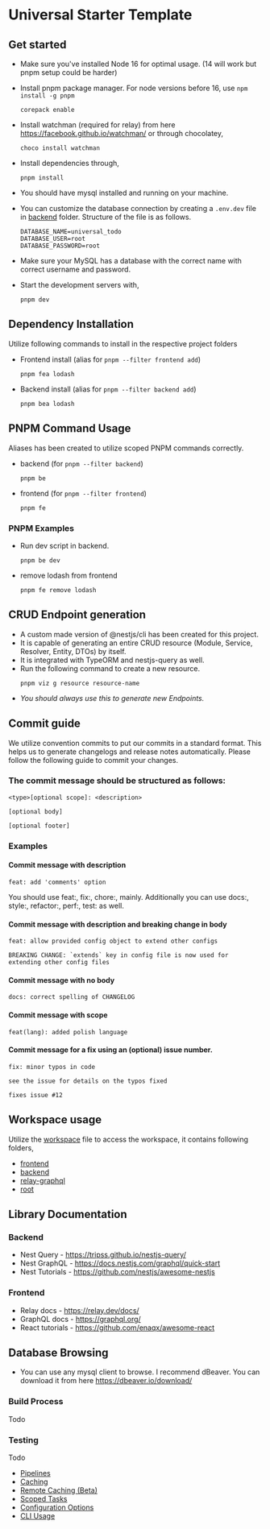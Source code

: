 # Universal Starter Template

## Get started

- Make sure you've installed Node 16 for optimal usage. (14 will work but pnpm
  setup could be harder)
- Install pnpm package manager. For node versions before 16, use
  `npm install -g pnpm`
  ```
  corepack enable
  ```
- Install watchman (required for relay) from here
  https://facebook.github.io/watchman/ or through chocolatey,

  ```
  choco install watchman
  ```

- Install dependencies through,

  ```
  pnpm install
  ```

- You should have mysql installed and running on your machine.

- You can customize the database connection by creating a `.env.dev` file in
  [backend](apps/backend/) folder. Structure of the file is as follows.

  ```
  DATABASE_NAME=universal_todo
  DATABASE_USER=root
  DATABASE_PASSWORD=root
  ```

- Make sure your MySQL has a database with the correct name with correct
  username and password.

- Start the development servers with,

  ```
  pnpm dev
  ```

## Dependency Installation

Utilize following commands to install in the respective project folders

- Frontend install (alias for `pnpm --filter frontend add`)

  ```
  pnpm fea lodash
  ```

- Backend install (alias for `pnpm --filter backend add`)

  ```
  pnpm bea lodash
  ```

## PNPM Command Usage

Aliases has been created to utilize scoped PNPM commands correctly.

- backend (for `pnpm --filter backend`)

  ```
  pnpm be
  ```

- frontend (for `pnpm --filter frontend`)

  ```
  pnpm fe
  ```

### PNPM Examples

- Run dev script in backend.

  ```
  pnpm be dev
  ```

- remove lodash from frontend
  ```
  pnpm fe remove lodash
  ```

## CRUD Endpoint generation

- A custom made version of @nestjs/cli has been created for this project.
- It is capable of generating an entire CRUD resource (Module, Service,
  Resolver, Entity, DTOs) by itself.
- It is integrated with TypeORM and nestjs-query as well.
- Run the following command to create a new resource.
  ```
  pnpm viz g resource resource-name
  ```
- _You should always use this to generate new Endpoints._

## Commit guide

We utilize convention commits to put our commits in a standard format. This
helps us to generate changelogs and release notes automatically. Please follow
the following guide to commit your changes.

### The commit message should be structured as follows:

```
<type>[optional scope]: <description>

[optional body]

[optional footer]
```

### Examples

#### Commit message with description

```
feat: add 'comments' option
```

You should use feat:, fix:, chore:, mainly. Additionally you can use docs:,
style:, refactor:, perf:, test: as well.

#### Commit message with description and breaking change in body

```
feat: allow provided config object to extend other configs

BREAKING CHANGE: `extends` key in config file is now used for extending other config files
```

#### Commit message with no body

```
docs: correct spelling of CHANGELOG
```

#### Commit message with scope

```
feat(lang): added polish language
```

#### Commit message for a fix using an (optional) issue number.

```
fix: minor typos in code

see the issue for details on the typos fixed

fixes issue #12
```

## Workspace usage

Utilize the [workspace](starter.code-workspace) file to access the workspace, it
contains following folders,

- [frontend](apps/frontend/)
- [backend](apps/backend/)
- [relay-graphql](packages/relay-run/)
- [root](/)

## Library Documentation

### Backend

- Nest Query - https://tripss.github.io/nestjs-query/
- Nest GraphQL - https://docs.nestjs.com/graphql/quick-start
- Nest Tutorials - https://github.com/nestjs/awesome-nestjs

### Frontend

- Relay docs - https://relay.dev/docs/
- GraphQL docs - https://graphql.org/
- React tutorials - https://github.com/enaqx/awesome-react

## Database Browsing

- You can use any mysql client to browse. I recommend dBeaver. You can download
  it from here https://dbeaver.io/download/

<!--
### Nest CLI Examples

- Generate a new CRUD resource called matric inside [src/facebook](apps/backend/src/facebook/) folder in backend. (Utilized the `folder_name/resource_name` syntax to add to the correct folder)
  ```
  pnpm nest g resource facebook/matric
  ```
- Please find the list of all generatable attributes [here](https://docs.nestjs.com/cli/usages#arguments-1)

## Database browsing

- Use [MongoDBCompass](https://www.mongodb.com/try/download/compass) to browse the data.

- Use the URL in `MONGO_DB` field in `.env.dev` to connect to the online database. -->

### Build Process

Todo

### Testing

Todo

- [Pipelines](https://turborepo.org/docs/core-concepts/pipelines)
- [Caching](https://turborepo.org/docs/core-concepts/caching)
- [Remote Caching (Beta)](https://turborepo.org/docs/core-concepts/remote-caching)
- [Scoped Tasks](https://turborepo.org/docs/core-concepts/scopes)
- [Configuration Options](https://turborepo.org/docs/reference/configuration)
- [CLI Usage](https://turborepo.org/docs/reference/command-line-reference)
